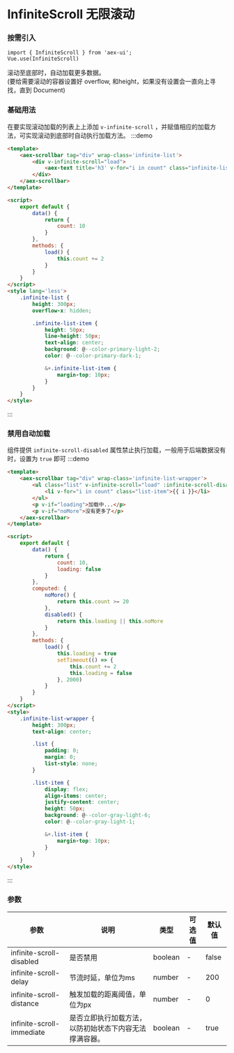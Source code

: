 # InfiniteScroll 无限滚动

### 按需引入

```
import { InfiniteScroll } from 'aex-ui';
Vue.use(InfiniteScroll)
```

滚动至底部时，自动加载更多数据。   
<aex-text type='info'>(要给需要滚动的容器设置好 overflow, 和height，如果没有设置会一直向上寻找，直到 Document)</aex-text>

### 基础用法

在要实现滚动加载的列表上上添加 `v-infinite-scroll` ，并赋值相应的加载方法，可实现滚动到底部时自动执行加载方法。
:::demo

```html
<template>
    <aex-scrollbar tag="div" wrap-class='infinite-list'>
        <div v-infinite-scroll="load">
            <aex-text title='h3' v-for="i in count" class="infinite-list-item">{{ i }}</aex-text>
        </div>
    </aex-scrollbar>
</template>

<script>
    export default {
        data() {
            return {
                count: 10
            }
        },
        methods: {
            load() {
                this.count += 2
            }
        }
    }
</script>
<style lang='less'>
    .infinite-list {
        height: 300px;
        overflow-x: hidden;

        .infinite-list-item {
            height: 50px;
            line-height: 50px;
            text-align: center;
            background: @--color-primary-light-2;
            color: @--color-primary-dark-1;

            &+.infinite-list-item {
                margin-top: 10px;
            }
        }
    }
</style>
```

:::

### 禁用自动加载

组件提供 `infinite-scroll-disabled` 属性禁止执行加载，一般用于后端数据没有时，设置为 `true` 即可
:::demo

```html
<template>
    <aex-scrollbar tag="div" wrap-class='infinite-list-wrapper'>
        <ul class="list" v-infinite-scroll="load" :infinite-scroll-disabled="disabled">
            <li v-for="i in count" class="list-item">{{ i }}</li>
        </ul>
        <p v-if="loading">加载中...</p>
        <p v-if="noMore">没有更多了</p>
    </aex-scrollbar>
</template>

<script>
    export default {
        data() {
            return {
                count: 10,
                loading: false
            }
        },
        computed: {
            noMore() {
                return this.count >= 20
            },
            disabled() {
                return this.loading || this.noMore
            }
        },
        methods: {
            load() {
                this.loading = true
                setTimeout(() => {
                    this.count += 2
                    this.loading = false
                }, 2000)
            }
        }
    }
</script>
<style>
    .infinite-list-wrapper {
        height: 300px;
        text-align: center;

        .list {
            padding: 0;
            margin: 0;
            list-style: none;
        }

        .list-item {
            display: flex;
            align-items: center;
            justify-content: center;
            height: 50px;
            background: @--color-gray-light-6;
            color: @--color-gray-light-1;

            &+.list-item {
                margin-top: 10px;
            }
        }
    }
</style>
```

:::

### 参数

| 参数           | 说明                           | 类型      | 可选值                               | 默认值  |
| -------------- | ------------------------------ | --------- | ------------------------------------ | ------- |
| infinite-scroll-disabled | 是否禁用           | boolean      | - |false |
| infinite-scroll-delay   | 节流时延，单位为ms   | number       |   - |200   |
| infinite-scroll-distance| 触发加载的距离阈值，单位为px | number   |- |0 |
| infinite-scroll-immediate | 是否立即执行加载方法，以防初始状态下内容无法撑满容器。| boolean | - |true |
